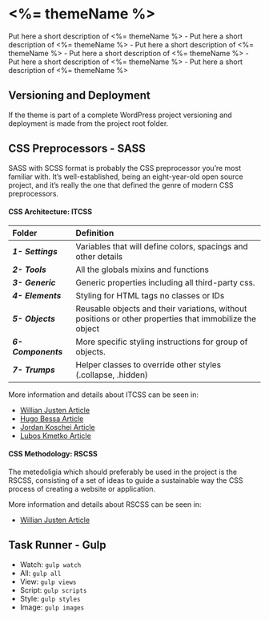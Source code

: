 # <%= themeName %> #
Put here a short description of <%= themeName %> - Put here a short description of <%= themeName %> - Put here a short description of <%= themeName %> - Put here a short description of <%= themeName %> - Put here a short description of <%= themeName %> - Put here a short description of <%= themeName %>

## Versioning and Deployment ##

If the theme is part of a complete WordPress project versioning and deployment is made from the project root folder.

## CSS Preprocessors - SASS  ##
SASS with SCSS format is probably the CSS preprocessor you’re most familiar with. It’s well-established, being an eight-year-old open source project, and it’s really the one that defined the genre of modern CSS preprocessors.

#### CSS Architecture: ITCSS ####

Folder | Definition
:----|:----
***1- Settings***   | Variables that will define colors, spacings and other details
***2- Tools***      | All the globals mixins and functions
***3- Generic***    | Generic properties including all third-party css.
***4- Elements***   | Styling for HTML tags no classes or IDs
***5- Objects***    | Reusable objects and their variations, without positions or other properties that immobilize the object
***6- Components*** | More specific styling instructions for group of objects.
***7- Trumps***     | Helper classes to override other styles (.collapse, .hidden)

More information and details about ITCSS can be seen in:

- [Willian Justen Article](https://willianjusten.com.br/organizando-seu-css-com-itcss/)
- [Hugo Bessa Article](http://hugobessa.com.br/2014/11/19/ITCSS-uma-maneira-de-pensar-arquiteturas-css/)
- [Jordan Koschei Article](https://medium.com/@jordankoschei/how-i-shrank-my-css-by-84kb-by-refactoring-with-itcss-2e8dafee123a#.913e4b961)
- [Lubos Kmetko Article](https://www.xfive.co/blog/itcss-scalable-maintainable-css-architecture/)

#### CSS Methodology: RSCSS ####

The metedoligia which should preferably be used in the project is the RSCSS, consisting of a set of ideas to guide a sustainable way the CSS process of creating a website or application.

More information and details about RSCSS can be seen in:
- [Willian Justen Article](https://willianjusten.com.br/falando-sobre-rscss/)

## Task Runner - Gulp ##

- Watch: `gulp watch`
- All: `gulp all`
- View: `gulp views`
- Script: `gulp scripts`
- Style: `gulp styles`
- Image: `gulp images`